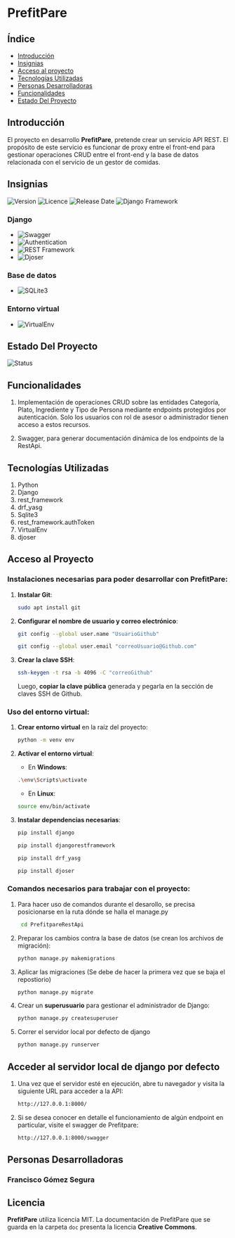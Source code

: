 # PrefitPare

## Índice

- [Introducción](#introducción)
- [Insignias](#insignias)
- [Acceso al proyecto](#acceso-al-proyecto)
- [Tecnologías Utilizadas](#tecnologías-utilizadas)
- [Personas Desarrolladoras](#personas-desarrolladoras)
- [Funcionalidades](#funcionalidades)
- [Estado Del Proyecto](#estado-del-proyecto)

## Introducción

El proyecto en desarrollo **PrefitPare**, pretende crear un servicio API REST. El propósito de este servicio es funcionar de proxy entre el front-end para gestionar operaciones CRUD entre el front-end y la base de datos relacionada con el servicio de un gestor de comidas.

## Insignias

![Version](https://img.shields.io/badge/Version-Python%203.8.10-red?style=plastic&labelColor=black)
![Licence](https://img.shields.io/badge/licence-MIT-purple?style=plastic&labelColor=black)
![Release Date](https://img.shields.io/badge/ReleaseDate-16th%20June%202025-orange?style=plastic&labelColor=grey)
![Django Framework](https://img.shields.io/badge/Framework-Django-blue?style=plastic)

### Django
- ![Swagger](https://img.shields.io/badge/Swagger%20-drf_yasg-orange?style=plastic&labelColor=grey)
- ![Authentication](https://img.shields.io/badge/Authentication-rest_framework.authtoken-green?style=plastic&labelColor=red)
- ![REST Framework](https://img.shields.io/badge/REST_Framework-django--rest--framework-lightgrey?style=plastic&labelColor=black)
- ![Djoser](https://img.shields.io/badge/Auth%20Library-djoser-blueviolet?style=plastic&labelColor=black)

### Base de datos
- ![SQLite3](https://img.shields.io/badge/Database-SQLite3-blue?style=plastic&labelColor=black)
  
### Entorno virtual
- ![VirtualEnv](https://img.shields.io/badge/Environment-VirtualEnv-informational?style=plastic&labelColor=black)


## Estado Del Proyecto

![Status](https://img.shields.io/badge/Status-En%20Desarrolo-yellow)

## Funcionalidades

1. Implementación de operaciones CRUD sobre las entidades Categoría, Plato, Ingrediente y Tipo de Persona mediante endpoints protegidos por autenticación. Solo los usuarios con rol de asesor o administrador tienen acceso a estos recursos.

2. Swagger, para generar documentación dinámica de los endpoints de la RestApi.
   
## Tecnologías Utilizadas

1. Python
2. Django
3. rest_framework
4. drf_yasg
5. Sqlite3
6. rest_framework.authToken
7. VirtualEnv
8. djoser

## Acceso al Proyecto

### Instalaciones necesarias para poder desarrollar con PrefitPare:

1. **Instalar Git**:

    ```bash
    sudo apt install git
    ```

2. **Configurar el nombre de usuario y correo electrónico**:

    ```bash
    git config --global user.name "UsuarioGithub"
    ```
    
   ```bash
   git config --global user.email "correoUsuario@Github.com"
   ```

3. **Crear la clave SSH**:

    ```bash
    ssh-keygen -t rsa -b 4096 -C "correoGithub"
    ```

    Luego, **copiar la clave pública** generada y pegarla en la sección de claves SSH de Github.

### Uso del entorno virtual:

1. **Crear entorno virtual** en la raíz del proyecto:

    ```bash
    python -m venv env
    ```

2. **Activar el entorno virtual**:

    - En **Windows**:
    ```bash
    .\env\Scripts\activate
    ```

    - En **Linux**:
    ```bash
    source env/bin/activate
    ```

3. **Instalar dependencias necesarias**:

    ```bash
    pip install django
    ```
     
   ```bash
   pip install djangorestframework
   ```
   ```bash
   pip install drf_yasg
   ```
      ```bash
   pip install djoser
   ```
### Comandos necesarios para trabajar con el proyecto:
 1. Para hacer uso de comandos durante el desarollo, se precisa posicionarse en la ruta dónde se halla el manage.py
    ```bash
     cd PrefitpareRestApi
    ```
 2. Preparar los cambios contra la base de datos (se crean los archivos de migración):
    ```bash
    python manage.py makemigrations
    ```
3. Aplicar las migraciones (Se debe de hacer la primera vez que se baja el repostiorio)
    ```bash
    python manage.py migrate
    ```
4. Crear un **superusuario** para gestionar el administrador de Django:
    ```bash
    python manage.py createsuperuser
    ```
5. Correr el servidor local por defecto de django
    ```bash
    python manage.py runserver
    ```
## Acceder al servidor local de django por defecto
1. Una vez que el servidor esté en ejecución, abre tu navegador y visita la siguiente URL para acceder a la API:
   ```bash
   http://127.0.0.1:8000/
    ```
2. Si se desea conocer en detalle el funcionamiento de algún endpoint en particular, visite el swagger de Prefitpare:
   ```bash
   http://127.0.0.1:8000/swagger
   ```

## Personas Desarrolladoras

### Francisco Gómez Segura

## Licencia

**PrefitPare** utiliza licencia MIT. La documentación de PrefitPare que se guarda en la carpeta `doc` presenta la licencia **Creative Commons**.
